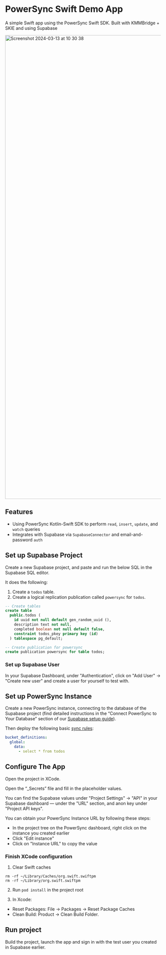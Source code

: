 # PowerSync Swift Demo App

A simple Swift app using the PowerSync Swift SDK. Built with KMMBridge + SKIE and using Supabase

<img width="1496" alt="Screenshot 2024-03-13 at 10 30 38" src="https://github.com/powersync-ja/powersync-kotlin-swift-demo/assets/1895233/c717982c-b942-40f2-87f7-848b6e964905">

## Features

- Using PowerSync Kotlin-Swift SDK to perform `read`, `insert`, `update`, and `watch` queries
- Integrates with Supabase via `SupabaseConnector` and email-and-password `auth`

## Set up Supabase Project

Create a new Supabase project, and paste and run the below SQL in the Supabase SQL editor.

It does the following:

1. Create a `todos` table.
2. Create a logical replication publication called `powersync` for  `todos`.

```sql
-- Create tables
create table
  public.todos (
    id uuid not null default gen_random_uuid (),
    description text not null,
    completed boolean not null default false,
    constraint todos_pkey primary key (id)
  ) tablespace pg_default;

-- Create publication for powersync
create publication powersync for table todos;
```

### Set up Supabase User

In your Supabase Dashboard, under "Authentication", click on "Add User" -> "Create new user" and create a user for yourself to test with.

## Set up PowerSync Instance

Create a new PowerSync instance, connecting to the database of the Supabase project (find detailed instructions in the “Connect PowerSync to Your Database” section of our [Supabase setup guide](https://docs.powersync.com/usage/installation/database-setup/supabase#connect-powersync-to-your-database)).

Then deploy the following basic [sync rules](https://docs.powersync.com/usage/sync-rules):

```yaml
bucket_definitions:
  global:
    data:
      - select * from todos
```

## Configure The App

Open the project in XCode.

Open the “_Secrets” file and fill in the placeholder values.

You can find the Supabase values under "Project Settings" -> "API" in your Supabase dashboard — under the "URL" section, and anon key under "Project API keys".

You can obtain your PowerSync Instance URL by following these steps:

- In the project tree on the PowerSync dashboard, right click on the instance you created earlier
- Click "Edit instance"
- Click on "Instance URL" to copy the value

### Finish XCode configuration

1. Clear Swift caches
```
rm -rf ~/Library/Caches/org.swift.swiftpm
rm -rf ~/Library/org.swift.swiftpm
```

2. Run `pod install` in the project root

3. In Xcode:
- Reset Packages: File -> Packages -> Reset Package Caches
- Clean Build: Product -> Clean Build Folder.

## Run project

Build the project, launch the app and sign in with the test user you created in Supabase earlier.
